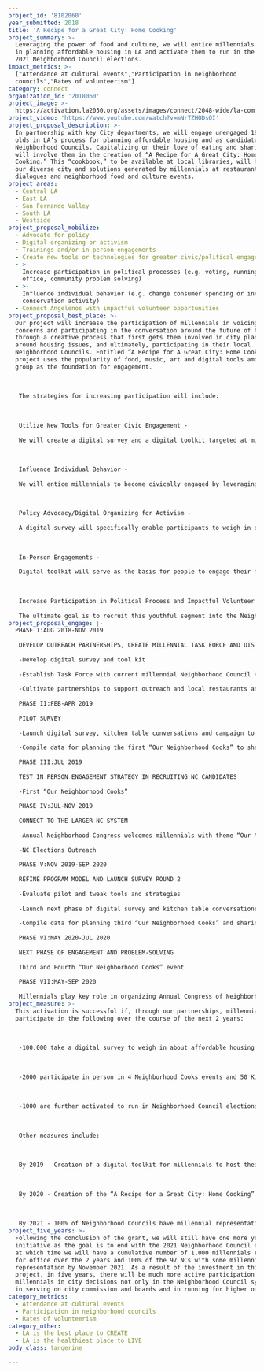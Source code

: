 ```yaml
---
project_id: '8102060'
year_submitted: 2018
title: 'A Recipe for a Great City: Home Cooking'
project_summary: >-
  Leveraging the power of food and culture, we will entice millennials to engage
  in planning affordable housing in LA and activate them to run in the 2019 and
  2021 Neighborhood Council elections.
impact_metrics: >-
  ["Attendance at cultural events","Participation in neighborhood
  councils","Rates of volunteerism"]
category: connect
organization_id: '2018060'
project_image: >-
  https://activation.la2050.org/assets/images/connect/2048-wide/la-commons-a-project-of-community-partners.jpg
project_video: 'https://www.youtube.com/watch?v=mNrTZHODsQI'
project_proposal_description: >-
  In partnership with key City departments, we will engage unengaged 18-34 year
  olds in LA’s process for planning affordable housing and as candidates for
  Neighborhood Councils. Capitalizing on their love of eating and sharing, we
  will involve them in the creation of “A Recipe for A Great City: Home
  Cooking.” This “cookbook,” to be available at local libraries, will highlight
  our diverse city and solutions generated by millennials at restaurant
  dialogues and neighborhood food and culture events.
project_areas:
  - Central LA
  - East LA
  - San Fernando Valley
  - South LA
  - Westside
project_proposal_mobilize:
  - Advocate for policy
  - Digital organizing or activism
  - Trainings and/or in-person engagements
  - Create new tools or technologies for greater civic/political engagement
  - >-
    Increase participation in political processes (e.g. voting, running for
    office, community problem solving)
  - >-
    Influence individual behavior (e.g. change consumer spending or increase
    conservation activity)
  - Connect Angelenos with impactful volunteer opportunities
project_proposal_best_place: >-
  Our project will increase the participation of millennials in voicing their
  concerns and participating in the conversation around the future of their city
  through a creative process that first gets them involved in city planning
  around housing issues, and ultimately, participating in their local
  Neighborhood Councils. Entitled “A Recipe for A Great City: Home Cooking” the
  project uses the popularity of food, music, art and digital tools among this
  group as the foundation for engagement. 
   
    
   
   The strategies for increasing participation will include: 
   
   
   
   Utilize New Tools for Greater Civic Engagement -
   
   We will create a digital survey and a digital toolkit targeted at millennials specifically for use with this activation.
   
    
   
   Influence Individual Behavior - 
   
   We will entice millennials to become civically engaged by leveraging their passion for eating, art and digital sharing.
   
    
   
   Policy Advocacy/Digital Organizing for Activism - 
   
   A digital survey will specifically enable participants to weigh in on the issues of homelessness and housing in the city and how they would like to get involved in addressing the problem. A digital toolkit will support the organizing effort by supporting participants in leading their own engagements or “kitchen table” conversations.
   
    
   
   In-Person Engagements -
   
   Digital toolkit will serve as the basis for people to engage their friends in “kitchen table conversations” focused on homelessness and housing in local restaurants and other popular gathering places. In addition, food, art and music happenings called “Our Neighborhood Cooks” hosted in conjunction with Neighborhood Councils (NC) and popular local artists and performers serve as platforms to weigh in on the best ideas coming out of the digital survey. Our Neighborhood Cooks will include a cooking/eating competition for the recipe that best represents the neighborhood. People would vote on the recipe that includes migration stories and oral histories about the recipes. The selected recipes are incorporated into the final recipe book along with a road map on replicating the activation in other communities and cities.
   
    
   
   Increase Participation in Political Process and Impactful Volunteer Opportunities -
   
   The ultimate goal is to recruit this youthful segment into the Neighborhood Council movement and motivate them to run for board seats in the Neighborhood Council elections slated for 2019 and 2021. Their voices will then continue the dialogue with the city on issues that affect their lives and ensure the Neighborhood Council system reflects LA.
project_proposal_engage: |-
  PHASE I:AUG 2018-NOV 2019
   
   DEVELOP OUTREACH PARTNERSHIPS, CREATE MILLENNIAL TASK FORCE AND DISTRIBUTE SURVEY
   
   -Develop digital survey and tool kit 
   
   -Establish Task Force with current millennial Neighborhood Council (NC) members at Congress of Neighborhoods(Sep) 
   
   -Cultivate partnerships to support outreach and local restaurants and other venues as hosts of “kitchen table conversations.” 
   
   PHASE II:FEB-APR 2019 
   
   PILOT SURVEY 
   
   -Launch digital survey, kitchen table conversations and campaign to recruit millennial candidates for NC board seats 
   
   -Compile data for planning the first “Our Neighborhood Cooks” to share with City Planning
   
   PHASE III:JUL 2019 
   
   TEST IN PERSON ENGAGEMENT STRATEGY IN RECRUITING NC CANDIDATES
   
   -First “Our Neighborhood Cooks” 
   
   PHASE IV:JUL-NOV 2019 
   
   CONNECT TO THE LARGER NC SYSTEM
   
   -Annual Neighborhood Congress welcomes millennials with theme “Our Neighborhoods Cook”
   
   -NC Elections Outreach
   
   PHASE V:NOV 2019-SEP 2020
   
   REFINE PROGRAM MODEL AND LAUNCH SURVEY ROUND 2
   
   -Evaluate pilot and tweak tools and strategies
   
   -Launch next phase of digital survey and kitchen table conversations
   
   -Compile data for planning third “Our Neighborhood Cooks” and sharing with City Planning 
   
   PHASE VI:MAY 2020-JUL 2020
   
   NEXT PHASE OF ENGAGEMENT AND PROBLEM-SOLVING
   
   Third and Fourth “Our Neighborhood Cooks” event
   
   PHASE VII:MAY-SEP 2020
   
   Millennials play key role in organizing Annual Congress of Neighborhoods at which “A Recipe for a Great City: Home Cooking” released!
project_measure: >-
  This activation is successful if, through our partnerships, millennials
  participate in the following over the course of the next 2 years:
   
   
   
   -100,000 take a digital survey to weigh in about affordable housing and homelessness issues in LA and how they would like to get involved in addressing the problem
   
   
   
   -2000 participate in person in 4 Neighborhood Cooks events and 50 Kitchen Table Conversations citywide 
   
   
   
   -1000 are further activated to run in Neighborhood Council elections
   
   
   
   Other measures include:
   
   
   
   By 2019 - Creation of a digital toolkit for millennials to host their own Kitchen Table Conversations and play a role in Neighborhood Cooks events.
   
   
   
   By 2020 - Creation of the “A Recipe for a Great City: Home Cooking” cookbook guide and incorporation by city departments of innovative civic engagement techniques used in their ongoing public participation efforts.
   
   
   
   By 2021 - 100% of Neighborhood Councils have millennial representation because of the foundation created by the activation.
project_five_years: >-
  Following the conclusion of the grant, we will still have one more year of the
  initiative as the goal is to end with the 2021 Neighborhood Council elections
  at which time we will have a cumulative number of 1,000 millennials running
  for office over the 2 years and 100% of the 97 NCs with some millennial
  representation by November 2021. As a result of the investment in this
  project, in five years, there will be much more active participation by
  millennials in city decisions not only in the Neighborhood Council system, but
  in serving on city commission and boards and in running for higher office.
category_metrics:
  - Attendance at cultural events
  - Participation in neighborhood councils
  - Rates of volunteerism
category_other:
  - LA is the best place to CREATE
  - LA is the healthiest place to LIVE
body_class: tangerine

---
```

